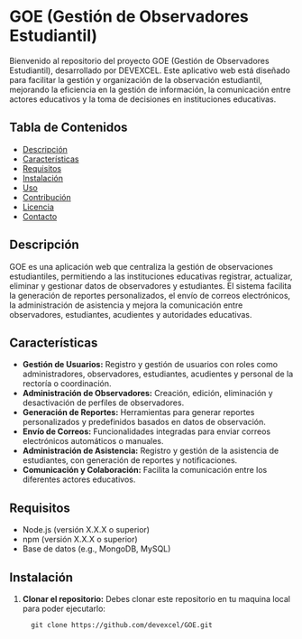 # GOE (Gestión de Observadores Estudiantil)

Bienvenido al repositorio del proyecto GOE (Gestión de Observadores Estudiantil), desarrollado por DEVEXCEL. Este aplicativo web está diseñado para facilitar la gestión y organización de la observación estudiantil, mejorando la eficiencia en la gestión de información, la comunicación entre actores educativos y la toma de decisiones en instituciones educativas.

## Tabla de Contenidos

- [Descripción](#descripción)
- [Características](#características)
- [Requisitos](#requisitos)
- [Instalación](#instalación)
- [Uso](#uso)
- [Contribución](#contribución)
- [Licencia](#licencia)
- [Contacto](#contacto)

## Descripción

GOE es una aplicación web que centraliza la gestión de observaciones estudiantiles, permitiendo a las instituciones educativas registrar, actualizar, eliminar y gestionar datos de observadores y estudiantes. El sistema facilita la generación de reportes personalizados, el envío de correos electrónicos, la administración de asistencia y mejora la comunicación entre observadores, estudiantes, acudientes y autoridades educativas.

## Características

- **Gestión de Usuarios:** Registro y gestión de usuarios con roles como administradores, observadores, estudiantes, acudientes y personal de la rectoría o coordinación.
- **Administración de Observadores:** Creación, edición, eliminación y desactivación de perfiles de observadores.
- **Generación de Reportes:** Herramientas para generar reportes personalizados y predefinidos basados en datos de observación.
- **Envío de Correos:** Funcionalidades integradas para enviar correos electrónicos automáticos o manuales.
- **Administración de Asistencia:** Registro y gestión de la asistencia de estudiantes, con generación de reportes y notificaciones.
- **Comunicación y Colaboración:** Facilita la comunicación entre los diferentes actores educativos.

## Requisitos

- Node.js (versión X.X.X o superior)
- npm (versión X.X.X o superior)
- Base de datos (e.g., MongoDB, MySQL)

## Instalación

1. **Clonar el repositorio:**
Debes clonar este repositorio en tu maquina local para poder ejecutarlo:
   
         git clone https://github.com/devexcel/GOE.git
   
